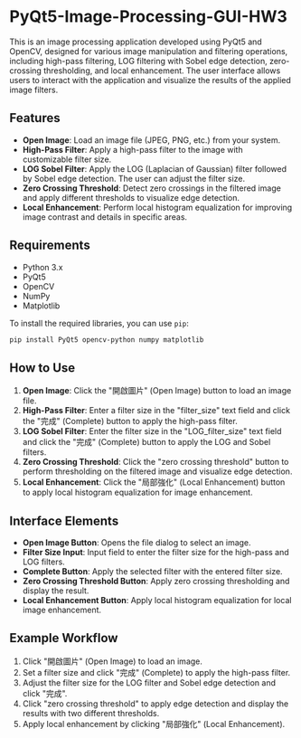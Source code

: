 # PyQt5-Image-Processing-GUI-HW3

This is an image processing application developed using PyQt5 and OpenCV, designed for various image manipulation and filtering operations, including high-pass filtering, LOG filtering with Sobel edge detection, zero-crossing thresholding, and local enhancement. The user interface allows users to interact with the application and visualize the results of the applied image filters.

## Features

- **Open Image**: Load an image file (JPEG, PNG, etc.) from your system.
- **High-Pass Filter**: Apply a high-pass filter to the image with customizable filter size.
- **LOG Sobel Filter**: Apply the LOG (Laplacian of Gaussian) filter followed by Sobel edge detection. The user can adjust the filter size.
- **Zero Crossing Threshold**: Detect zero crossings in the filtered image and apply different thresholds to visualize edge detection.
- **Local Enhancement**: Perform local histogram equalization for improving image contrast and details in specific areas.

## Requirements

- Python 3.x
- PyQt5
- OpenCV
- NumPy
- Matplotlib

To install the required libraries, you can use `pip`:

```bash
pip install PyQt5 opencv-python numpy matplotlib
```

## How to Use

1. **Open Image**: Click the "開啟圖片" (Open Image) button to load an image file.
2. **High-Pass Filter**: Enter a filter size in the "filter_size" text field and click the "完成" (Complete) button to apply the high-pass filter.
3. **LOG Sobel Filter**: Enter the filter size in the "LOG_filter_size" text field and click the "完成" (Complete) button to apply the LOG and Sobel filters.
4. **Zero Crossing Threshold**: Click the "zero crossing threshold" button to perform thresholding on the filtered image and visualize edge detection.
5. **Local Enhancement**: Click the "局部強化" (Local Enhancement) button to apply local histogram equalization for image enhancement.

## Interface Elements

- **Open Image Button**: Opens the file dialog to select an image.
- **Filter Size Input**: Input field to enter the filter size for the high-pass and LOG filters.
- **Complete Button**: Apply the selected filter with the entered filter size.
- **Zero Crossing Threshold Button**: Apply zero crossing thresholding and display the result.
- **Local Enhancement Button**: Apply local histogram equalization for local image enhancement.

## Example Workflow

1. Click "開啟圖片" (Open Image) to load an image.
2. Set a filter size and click "完成" (Complete) to apply the high-pass filter.
3. Adjust the filter size for the LOG filter and Sobel edge detection and click "完成".
4. Click "zero crossing threshold" to apply edge detection and display the results with two different thresholds.
5. Apply local enhancement by clicking "局部強化" (Local Enhancement).
